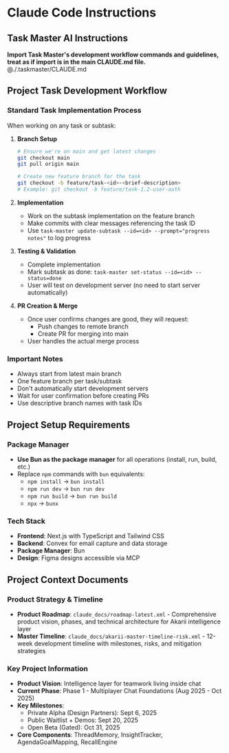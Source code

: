 # Claude Code Instructions

## Task Master AI Instructions
**Import Task Master's development workflow commands and guidelines, treat as if import is in the main CLAUDE.md file.**
@./.taskmaster/CLAUDE.md

## Project Task Development Workflow

### Standard Task Implementation Process

When working on any task or subtask:

1. **Branch Setup**
   ```bash
   # Ensure we're on main and get latest changes
   git checkout main
   git pull origin main
   
   # Create new feature branch for the task
   git checkout -b feature/task-<id>-<brief-description>
   # Example: git checkout -b feature/task-1.2-user-auth
   ```

2. **Implementation**
   - Work on the subtask implementation on the feature branch
   - Make commits with clear messages referencing the task ID
   - Use `task-master update-subtask --id=<id> --prompt="progress notes"` to log progress

3. **Testing & Validation**
   - Complete implementation
   - Mark subtask as done: `task-master set-status --id=<id> --status=done`
   - User will test on development server (no need to start server automatically)

4. **PR Creation & Merge**
   - Once user confirms changes are good, they will request:
     - Push changes to remote branch
     - Create PR for merging into main
   - User handles the actual merge process

### Important Notes
- Always start from latest main branch
- One feature branch per task/subtask
- Don't automatically start development servers
- Wait for user confirmation before creating PRs
- Use descriptive branch names with task IDs

## Project Setup Requirements

### Package Manager
- **Use Bun as the package manager** for all operations (install, run, build, etc.)
- Replace `npm` commands with `bun` equivalents:
  - `npm install` → `bun install`
  - `npm run dev` → `bun run dev`
  - `npm run build` → `bun run build`
  - `npx` → `bunx`

### Tech Stack
- **Frontend**: Next.js with TypeScript and Tailwind CSS
- **Backend**: Convex for email capture and data storage
- **Package Manager**: Bun
- **Design**: Figma designs accessible via MCP

## Project Context Documents

### Product Strategy & Timeline

- **Product Roadmap**: `claude_docs/roadmap-latest.xml` - Comprehensive product vision, phases, and technical architecture for Akarii intelligence layer
- **Master Timeline**: `claude_docs/akarii-master-timeline-risk.xml` - 12-week development timeline with milestones, risks, and mitigation strategies

### Key Project Information

- **Product Vision**: Intelligence layer for teamwork living inside chat
- **Current Phase**: Phase 1 - Multiplayer Chat Foundations (Aug 2025 - Oct 2025)
- **Key Milestones**:
  - Private Alpha (Design Partners): Sept 6, 2025
  - Public Waitlist + Demos: Sept 20, 2025  
  - Open Beta (Gated): Oct 31, 2025
- **Core Components**: ThreadMemory, InsightTracker, AgendaGoalMapping, RecallEngine
